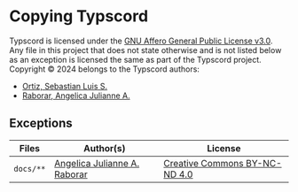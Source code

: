 # Copying Typscord

Typscord is licensed under the [GNU Affero General Public License v3.0](./LICENSE). Any file in this project that does not state otherwise and is not listed below as an exception is licensed the same as part of the Typscord project. Copyright &copy; 2024 belongs to the Typscord authors:

- [Ortiz, Sebastian Luis S.][BastiDood]
- [Raborar, Angelica Julianne A.][Anjellyrika]

[BastiDood]: https://github.com/BastiDood
[Anjellyrika]: https://github.com/Anjellyrika

## Exceptions

| Files     | Author(s)                                   | License                                        |
| --------- | ------------------------------------------- | ---------------------------------------------- |
| `docs/**` | [Angelica Julianne A. Raborar][Anjellyrika] | [Creative Commons BY-NC-ND 4.0][CC_BY-NC-ND_4] |

[CC_BY-NC-ND_4]: https://creativecommons.org/licenses/by-nc-nd/4.0/
